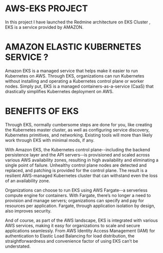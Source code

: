# AWS-EKS PROJECT
In this project I have launched the Redmine architecture on EKS Cluster , EKS is a service provided by AMAZON.
# AMAZON ELASTIC KUBERNETES SERVICE ?
Amazon EKS is a managed service that helps make it easier to run Kubernetes on AWS. Through EKS, organizations can run Kubernetes without installing and operating a Kubernetes control plane or worker nodes. Simply put, EKS is a managed containers-as-a-service (CaaS) that drastically simplifies Kubernetes deployment on AWS.
# BENEFITS OF EKS
Through EKS, normally cumbersome steps are done for you, like creating the Kubernetes master cluster, as well as configuring service discovery, Kubernetes primitives, and networking. Existing tools will more than likely work through EKS with minimal mods, if any.

With Amazon EKS, the Kubernetes control plane--including the backend persistence layer and the API servers--is provisioned and scaled across various AWS availability zones, resulting in high availability and eliminating a single point of failure. Unhealthy control plane nodes are detected and replaced, and patching is provided for the control plane. The result is a resilient AWS-managed Kubernetes cluster that can withstand even the loss of an availability zone.

Organizations can choose to run EKS using AWS Fargate--a serverless compute engine for containers. With Fargate, there’s no longer a need to provision and manage servers; organizations can specify and pay for resources per application. Fargate, through application isolation by design, also improves security.

And of course, as part of the AWS landscape, EKS is integrated with various AWS services, making it easy for organizations to scale and secure applications seamlessly. From AWS Identity Access Management (IAM) for authentication to Elastic Load Balancing for load distribution, the straightforwardness and convenience factor of using EKS can’t be understated.
